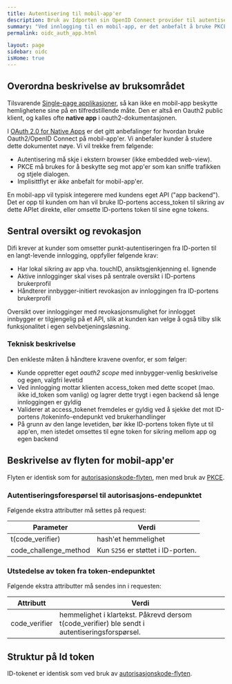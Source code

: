```yaml
---
title: Autentisering til mobil-app'er
description: Bruk av Idporten sin OpenID Connect provider til autentisering til mobil-app'er
summary: "Ved innlogging til en mobil-app, er det anbefalt å bruke PKCE sammen med autorisasjonskode-flyten"
permalink: oidc_auth_app.html

layout: page
sidebar: oidc
isHome: true
---
```


## Overordna beskrivelse av bruksområdet

Tilsvarende [Single-page applikasjoner](oidc_auth_spa.html), så kan ikke en mobil-app beskytte hemlighetene sine på en tilfredstillende måte. Den er altså en Oauth2 public klient, og kalles ofte **native app** i oauth2-dokumentasjonen.

I [OAuth 2.0 for Native Apps](https://tools.ietf.org/html/draft-ietf-oauth-native-apps-12) er det gitt anbefalinger for hvordan bruke Oauth2/OpenID Connect på mobil-app'er. Vi anbefaler kunder  å studere dette dokumentet nøye. Vi vil trekke frem følgende:
* Autentisering må skje i ekstern browser (ikke embedded web-view).
* PKCE må brukes for å beskytte seg mot app'er som kan sniffe trafikken og stjele dialogen.
* Implisittflyt er _ikke_ anbefalt for mobil-app'er.

En mobil-app vil typisk integerere med kundens eget API ("app backend"). Det er opp til kunden om han vil bruke ID-portens access_token til sikring av dette APIet direkte, eller omsette ID-portens token til sine egne tokens.

## Sentral oversikt og revokasjon

Difi krever at kunder som omsetter punkt-autentiseringen fra ID-porten til en langt-levende innlogging, oppfyller følgende krav:

- Har lokal sikring av app vha. touchID, ansiktsgjenkjenning el. lignende
- Aktive innlogginger skal vises på sentrale oversikt i ID-portens brukerprofil
- Håndterer innbygger-initiert revokasjon av innloggingen fra ID-portens brukerprofil

Oversikt over innlogginger med revokasjonsmulighet for innlogget innbygger er tilgjengelig på et API, slik at kunden kan velge å også tilby slik funksjonalitet i egen selvbetjeningsløsning.

### Teknisk beskrivelse

Den enkleste måten å håndtere kravene ovenfor, er som følger:
- Kunde oppretter eget *oauth2 scope* med innbygger-venlig beskrivelse og egen, valgfri levetid
- Ved innlogging mottar klienten access_token med dette scopet (mao. ikke id_token som vanlig) og lagrer dette trygt i egen backend så lenge innloggingen er gyldig
- Validerer at access_tokenet fremdeles er gyldig ved å sjekke det mot ID-portens /tokeninfo-endepunkt ved brukerhandlinger
- På grunn av den lange levetiden, bør ikke ID-portens token flyte ut til app'en, men istedet omsettes til egne token for sikring mellom app og egen backend


## Beskrivelse av flyten for mobil-app'er

Flyten er identisk som for [autorisasjonskode-flyten](oidc_auth_codeflow.html), men med bruk av [PKCE](oidc_func_pkce.html).


### Autentiseringsforespørsel til autorisasjons-endepunktet

Følgende ekstra attributter må settes på request:

| Parameter  | Verdi |
| --- | --- |
| t(code_verifier) | hash'et hemmelighet |
| code_challenge_method | Kun `S256` er støttet i ID-porten.  |


### Utstedelse av token fra token-endepunktet

Følgende ekstra attributter må sendes inn i requesten:

| Attributt  | Verdi |
| --- | --- |
| code_verifier | hemmelighet i klartekst. Påkrevd dersom t(code_verifier) ble sendt i autentiseringsforspørsel. |


## Struktur på Id token

ID-tokenet er identisk som ved bruk av [autorisasjonskode-flyten](oidc_auth_codeflow#idtoken).
